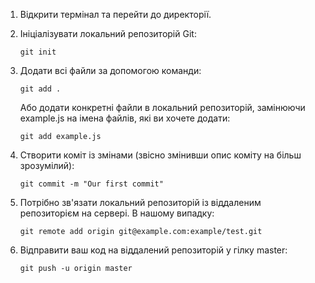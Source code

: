 1. Відкрити термінал та перейти до директорії.

2. Ініціалізувати локальний репозиторій Git:
   ```
   git init
   ```
3. Додати всі файли за допомогою команди:

   ```
   git add .
   ```

   Або додати конкретні файли в локальний репозиторій, замінюючи example.js на імена файлів, які ви хочете додати:

   ```
   git add example.js
   ```

4. Створити коміт із змінами (звісно змінивши опис коміту на більш зрозумілий):

   ```
   git commit -m "Our first commit"
   ```

5. Потрібно зв'язати локальний репозиторій із віддаленим репозиторієм на сервері. В нашому випадку:

   ```
   git remote add origin git@example.com:example/test.git
   ```

6. Відправити ваш код на віддалений репозиторій у гілку master:
   ```
   git push -u origin master
   ```

